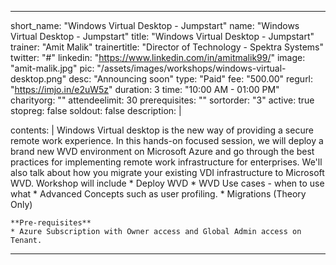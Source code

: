 ---

short_name: "Windows Virtual Desktop - Jumpstart"
name: "Windows Virtual Desktop - Jumpstart"
title: "Windows Virtual Desktop - Jumpstart"
trainer: "Amit Malik"
trainertitle: "Director of Technology - Spektra Systems"
twitter: "#"
linkedin: "https://www.linkedin.com/in/amitmalik99/"
image: "amit-malik.jpg"
pic: "/assets/images/workshops/windows-virtual-desktop.png"
desc: "Announcing soon" 
type: "Paid"
fee: "500.00"
regurl: "https://imjo.in/e2uW5z"
duration: 3
time: "10:00 AM - 01:00 PM"
charityorg: ""
attendeelimit: 30
prerequisites: ""
sortorder: "3"
active: true
stopreg: false
soldout: false
description: |
    
    
contents: |
    Windows Virtual desktop is the new way of providing a secure remote work experience. In this hands-on focused session, we will deploy a brand new WVD environment on Microsoft Azure and go through the best practices for implementing remote work infrastructure for enterprises. We'll also talk about how you migrate your  existing VDI infrastructure to Microsoft WVD.
    Workshop will include
    * Deploy WVD
    * WVD Use cases - when to use what
    * Advanced Concepts such as user profiling.
    * Migrations (Theory Only)

    **Pre-requisites**
    * Azure Subscription with Owner access and Global Admin access on Tenant. 

---